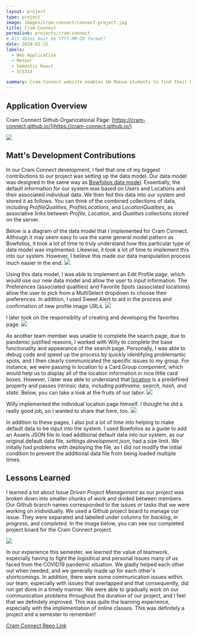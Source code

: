 ```yaml
---
layout: project
type: project
image: images/cram-connect/connect-project.jpg
title: Cram Connect
permalink: projects/cram-connect
# All dates must be YYYY-MM-DD format!
date: 2020-05-15
labels:
  - Web Application
  - Meteor
  - Semantic React
  - ICS314

summary: Cram Connect website enables UH Manoa students to find their best fit study spot on or around campus! Used issue driven project management, as a team of 4, to develop the web application using Meteor and React.
---
```


## Application Overview
Cram Connect Github Organizational Page:
[https://cram-connect.github.io/](https://cram-connect.github.io/)

<img class="ui huge centered rounded image" src="../images/cram-connect/connect-landing.jpg">

## Matt's Development Contributions

In our Cram Connect development, I feel that one of my biggest contributions to our project was setting up the data model. Our data model was designed in the same way as [Bowfolios data model](https://bowfolios.github.io/#data-model). Essentially, the default information for our system was based on Users and Locations and their associated individual data. We then fed this data into our system and stored it as follows. You can think of the combined collections of data, including *ProfileQualities*, *ProfileLocations*, and *LocationQualities*, as associative links between *Profile*, *Location*, and *Qualities* collections stored on the server.

Below is a diagram of the data model that I implemented for Cram Connect. Although it may seem easy to use the same general model pattern as Bowfolios, it took a lot of time to truly understand how this particular type of data model was implmented. Likewise, it took a lot of time to implement this into our system. However, I believe this made our data manipulation process much easier in the end.
<img class="ui huge centered rounded image" src="../images/cram-connect/connect-dataModel.jpg">

Using this data model, I was able to implement an Edit Profile page, which would use our new data model and allow the user to input information. The Preferences (associated qualities) and Favorite Spots (associated locations) allow the user to pick from a MultiSelect dropdown to choose their preferences. In addition, I used Sweet Alert to aid in the process and confirmation of new profile image URLs.
<img class="ui huge centered rounded image" src="../images/cram-connect/connect-editProfile.jpg">

I later took on the responsiblity of creating and developing the favorites page.
<img class="ui huge centered rounded image" src="../images/cram-connect/connect-favorites.jpg">

As another team member was unable to complete the search page, due to pandemic justified reasons, I worked with Willy to complete the base functionality and appearance of the search page. Personally, I was able to debug code and speed up the process by quickly identifying problemantic spots, and I then clearly communicated the specific issues to my group. For instance, we were passing in *location* to a Card.Group component, which would help us to display all of the location information in nice little card boxes. However, I later was able to understand that [location](https://medium.com/@pshrmn/a-little-bit-of-history-f245306f48dd) is a predefined property and passes intrinsic data, including *pathname, search, hash, and state*. Below, you can take a look at the fruits of our labor.
<img class="ui huge centered rounded image" src="../images/cram-connect/connect-search.jpg">

Willy implemented the individual location page himself. I thought he did a really good job, so I wanted to share that here, too.
<img class="ui huge centered rounded image" src="../images/cram-connect/connect-location.jpg">

In addition to these pages, I also put a lot of time into helping to make default data to be input into the system. I used Bowfolios as a guide to add an Assets JSON file to load additional default data into our system, as our original default data file, *settings.development.json*, had a size limit. We initally had problems with deploying the file, as I did not modify the initial condition to prevent the additional data file from being loaded multiple times.

## Lessons Learned

I learned a lot about *Issue Driven Project Management* as our project was broken down into smaller chunks of work and divded between members. Our Github branch names corresponded to the issues or tasks that we were working on inidividually. We used a Github project board to manage our issue. They were separated and labelled under columns for *backlog*, *in progress*, and *completed*. In the image below, you can see our completed project board for the Cram Connect project.

<img class="ui huge centered rounded image" src="../images/cram-connect/connect-kanban.jpg">

In our experience this semester, we learned the value of teamwork, especially having to fight the logisitical and personal issues many of us faced from the COVID19 pandemic situation. We gladly helped each other out when needed, and we generally made up for each other's shortcomings. In addition, there were some communication issues within our team, especially with issues that overlapped and that consequently, did not get done in a timely manner. We were able to gradually work on our communication problems throughout the duration of our project, and I feel that we definitely improved. This was quite the learning experience, especially with the implementation of online classes. This was definitely a project and a semester to remember!

<a href="https://github.com/cram-connect/cram-connect"><i class="large github icon "></i>Cram Connect Repo Link</a>
